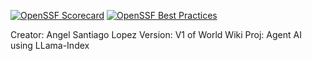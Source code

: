[![OpenSSF Scorecard](https://api.securityscorecards.dev/projects/github.com/assantiagolopez000/World_Wiki/badge)](https://securityscorecards.dev/viewer/?uri=github.com/assantiagolopez000/World_Wiki)
[![OpenSSF Best Practices](https://www.bestpractices.dev/projects/8620/badge)](https://www.bestpractices.dev/projects/8620)

Creator: Angel Santiago Lopez
Version: V1 of World Wiki 
Proj: Agent AI using LLama-Index 
